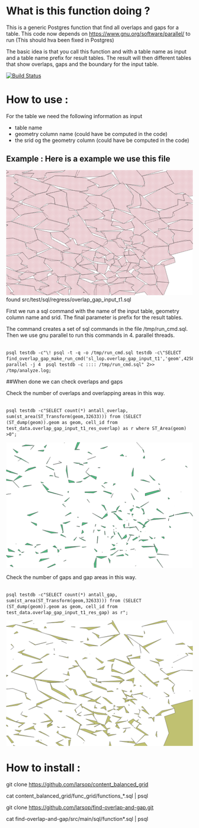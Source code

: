 # What is this function doing ?

This is a generic Postgres function that find all overlaps and gaps for a table. 
This code now depends on https://www.gnu.org/software/parallel/ to run (This should hva been fixed in Postgres)

The basic idea is that you call this function and with a table name as input and a table name prefix for result tables. The result will then different tables that show overlaps, gaps and the boundary for the input table.  

[![Build Status](https://travis-ci.org/larsop/find-overlap-and-gap.svg?branch=master)](https://travis-ci.org/larsop/find-overlap-and-gap)

# How to use :
For the table we need the following information as input 
* table name
* geometry column name (could have be computed in the code)
* the srid og the geometry column (could have be computed in the code)

## Example : Here is a example we use this file 
![Parts of the input file](https://github.com/larsop/find-overlap-and-gap/blob/master/src/test/sql/regress/overlap_gap_input_t1.png)
found src/test/sql/regress/overlap_gap_input_t1.sql 

First we run a sql command with the name of the input table, geometry column name and srid. The final parameter is prefix for the result tables.

The command creates a set of sql commands in the file /tmp/run_cmd.sql.
Then we use gnu parallel to run this commands in 4. parallel threads. 
<pre><code>
psql testdb -c"\! psql -t -q -o /tmp/run_cmd.sql testdb -c\"SELECT find_overlap_gap_make_run_cmd('sl_lop.overlap_gap_input_t1','geom',4258,'sl_lop.overlap_gap_input_t1_res',50);\"; parallel -j 4  psql testdb -c :::: /tmp/run_cmd.sql" 2>> /tmp/analyze.log;
</pre></code>

##When done we can check overlaps and gaps

Check the number of overlaps and overlapping areas in this way. 
<pre><code>
psql testdb -c"SELECT count(*) antall_overlap, sum(st_area(ST_Transform(geom,32633))) from (SELECT  (ST_dump(geom)).geom as geom, cell_id from test_data.overlap_gap_input_t1_res_overlap) as r where ST_Area(geom) >0";                  
</pre></code>
![Parts of the of the overlap's](https://github.com/larsop/find-overlap-and-gap/blob/master/src/test/sql/regress/overlap_gap_input_t1_res_overlap.png)

                  
Check the number of gaps and gap areas in this way. 
<pre><code>
psql testdb -c"SELECT count(*) antall_gap, sum(st_area(ST_Transform(geom,32633))) from (SELECT  (ST_dump(geom)).geom as geom, cell_id from test_data.overlap_gap_input_t1_res_gap) as r";                  
</pre></code>
![Parts of the of the gap's](https://github.com/larsop/find-overlap-and-gap/blob/master/src/test/sql/regress/overlap_gap_input_t1_res_gap.png)


# How to install :
git clone https://github.com/larsop/content_balanced_grid

cat content_balanced_grid/func_grid/functions_*.sql | psql 

git clone https://github.com/larsop/find-overlap-and-gap.git

cat find-overlap-and-gap/src/main/sql/function*.sql | psql


